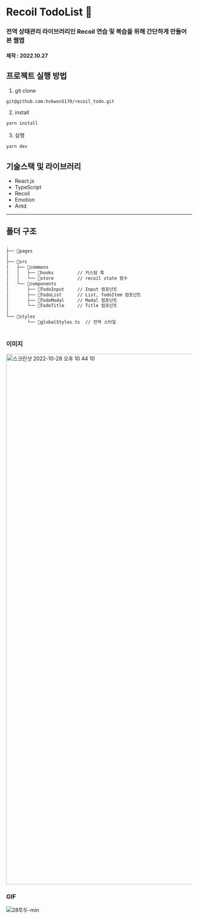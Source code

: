 <h1>Recoil TodoList 🏁</h1>

<h3>전역 상태관리 라이브러리인 Recoil 연습 및 복습을 위해 간단하게 만들어본 웹앱</h3>
<h4>제작 : 2022.10.27</h4>

## 프로젝트 실행 방법

1. git clone

```bash
git@github.com:hskwon5170/recoil_todo.git
```

2. install

```bash
yarn install
```

3. 실행

```bash
yarn dev
```

## 기술스택 및 라이브러리

- React.js
- TypeScript
- Recoil
- Emotion
- Antd

---

## 폴더 구조

```bash
. 
├── 📂pages
│
├── 📂src
│   ├── 📂commons
│   │   ├── 📂hooks         // 커스텀 훅
│   │   └── 📂store         // recoil state 함수
│   └── 📂components
│       ├── 📂TodoInput     // Input 컴포넌트
│       ├── 📂TodoList      // List, TodoItem 컴포넌트       
│       ├── 📂TodoModal     // Modal 컴포넌트        
│       └── 📂TodoTitle     // Title 컴포넌트                                                      
│                      
└── 📂styles
        └── 📜globalStyles.ts  // 전역 스타일
        
```

### 이미지
<img width="1440" alt="스크린샷 2022-10-28 오후 10 44 10" src="https://user-images.githubusercontent.com/104052466/198620408-42deda83-4746-4b8f-aab5-d5633659fc74.png">

### GIF
![28투두-min](https://user-images.githubusercontent.com/104052466/198624601-41d80daf-52f2-436f-939d-e4de71bcd83e.gif)


